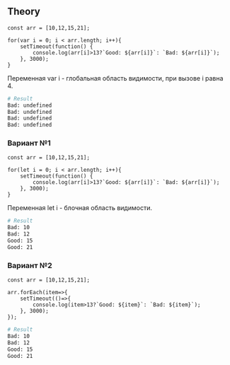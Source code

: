 ## Theory

```
const arr = [10,12,15,21];

for(var i = 0; i < arr.length; i++){
    setTimeout(function() {
        console.log(arr[i]>13?`Good: ${arr[i]}`: `Bad: ${arr[i]}`);
    }, 3000);
}
```

Переменная var i - глобальная область видимости, при вызове i равна 4.


```bash
# Result
Bad: undefined
Bad: undefined
Bad: undefined
Bad: undefined
```

### Вариант №1
```
const arr = [10,12,15,21];

for(let i = 0; i < arr.length; i++){
    setTimeout(function() {
        console.log(arr[i]>13?`Good: ${arr[i]}`: `Bad: ${arr[i]}`);
    }, 3000);
}
```
Переменная let i - блочная область видимости.

```bash
# Result
Bad: 10
Bad: 12
Good: 15
Good: 21
```

### Вариант №2
```
const arr = [10,12,15,21];

arr.forEach(item=>{
    setTimeout(()=>{
        console.log(item>13?`Good: ${item}`: `Bad: ${item}`);
    }, 3000);
});
```


```bash
# Result
Bad: 10
Bad: 12
Good: 15
Good: 21
```